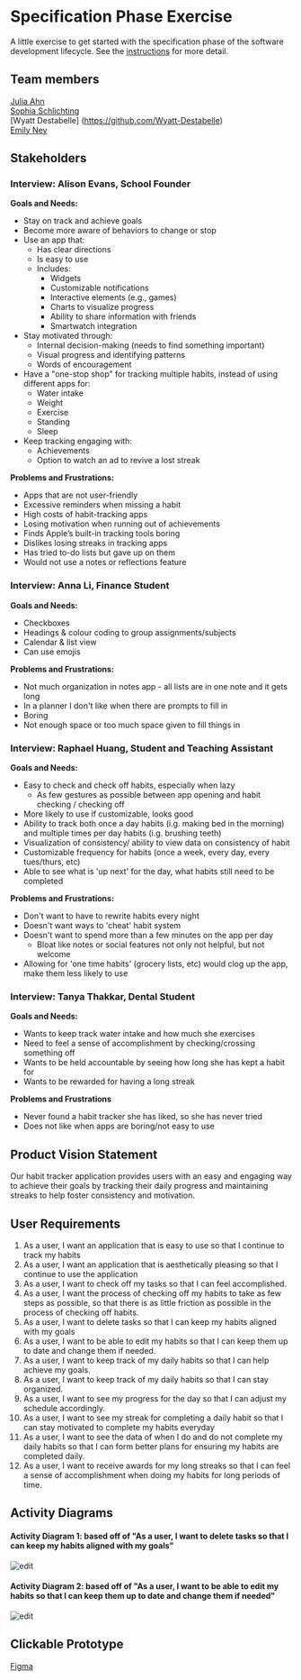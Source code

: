 # Specification Phase Exercise

A little exercise to get started with the specification phase of the software development lifecycle. See the [instructions](instructions.md) for more detail.

## Team members

[Julia Ahn](https://github.com/juliaahn)<br/>
[Sophia Schlichting](https://github.com/schlichtings)<br/>
[Wyatt Destabelle] (https://github.com/Wyatt-Destabelle)<br/>
[Emily Ney](https://github.com/EmilyNey)<br/>

## Stakeholders

### Interview: Alison Evans, School Founder

**Goals and Needs:**<br/>

- Stay on track and achieve goals
- Become more aware of behaviors to change or stop
- Use an app that:
  - Has clear directions
  - Is easy to use
  - Includes:
    - Widgets
    - Customizable notifications
    - Interactive elements (e.g., games)
    - Charts to visualize progress
    - Ability to share information with friends
    - Smartwatch integration
- Stay motivated through:
  - Internal decision-making (needs to find something important)
  - Visual progress and identifying patterns
  - Words of encouragement
- Have a "one-stop shop" for tracking multiple habits, instead of using different apps for:
  - Water intake
  - Weight
  - Exercise
  - Standing
  - Sleep
- Keep tracking engaging with:
  - Achievements
  - Option to watch an ad to revive a lost streak

**Problems and Frustrations:**<br/>

- Apps that are not user-friendly
- Excessive reminders when missing a habit
- High costs of habit-tracking apps
- Losing motivation when running out of achievements
- Finds Apple’s built-in tracking tools boring
- Dislikes losing streaks in tracking apps
- Has tried to-do lists but gave up on them
- Would not use a notes or reflections feature

### Interview: Anna Li, Finance Student

**Goals and Needs:**<br/>

- Checkboxes
- Headings & colour coding to group assignments/subjects
- Calendar & list view
- Can use emojis

**Problems and Frustrations:**<br/>

- Not much organization in notes app - all lists are in one note and it gets long
- In a planner I don't like when there are prompts to fill in
- Boring
- Not enough space or too much space given to fill things in

### Interview: Raphael Huang, Student and Teaching Assistant

**Goals and Needs:**<br/>

- Easy to check and check off habits, especially when lazy
  - As few gestures as possible between app opening and habit checking / checking off
- More likely to use if customizable, looks good
- Ability to track both once a day habits (i.g. making bed in the morning) and multiple times per day habits (i.g. brushing teeth)
- Visualization of consistency/ ability to view data on consistency of habit
- Customizable frequency for habits (once a week, every day, every tues/thurs, etc)
- Able to see what is 'up next' for the day, what habits still need to be completed

**Problems and Frustrations:**<br/>

- Don't want to have to rewrite habits every night
- Doesn't want ways to 'cheat' habit system
- Doesn't want to spend more than a few minutes on the app per day
  - Bloat like notes or social features not only not helpful, but not welcome
- Allowing for 'one time habits' (grocery lists, etc) would clog up the app, make them less likely to use

### Interview: Tanya Thakkar, Dental Student

**Goals and Needs:**<br/>

- Wants to keep track water intake and how much she exercises
- Need to feel a sense of accomplishment by checking/crossing something off
- Wants to be held accountable by seeing how long she has kept a habit for
- Wants to be rewarded for having a long streak

**Problems and Frustrations**<br/>

- Never found a habit tracker she has liked, so she has never tried
- Does not like when apps are boring/not easy to use

## Product Vision Statement

Our habit tracker application provides users with an easy and engaging way to achieve their goals by tracking their daily progress and maintaining streaks to help foster consistency and motivation.

## User Requirements

1. As a user, I want an application that is easy to use so that I continue to track my habits
2. As a user, I want an application that is aesthetically pleasing so that I continue to use the application
3. As a user, I want to check off my tasks so that I can feel accomplished.
4. As a user, I want the process of checking off my habits to take as few steps as possible, so that there is as little friction as possible in the process of checking off habits.
5. As a user, I want to delete tasks so that I can keep my habits aligned with my goals
6. As a user, I want to be able to edit my habits so that I can keep them up to date and change them if needed.
7. As a user, I want to keep track of my daily habits so that I can help achieve my goals.
8. As a user, I want to keep track of my daily habits so that I can stay organized.
9. As a user, I want to see my progress for the day so that I can adjust my schedule accordingly.
10. As a user, I want to see my streak for completing a daily habit so that I can stay motivated to complete my habits everyday
11. As a user, I want to see the data of when I do and do not complete my daily habits so that I can form better plans for ensuring my habits are completed daily. 
12. As a user, I want to receive awards for my long streaks so that I can feel a sense of accomplishment when doing my habits for long periods of time.

## Activity Diagrams

#### Activity Diagram 1: based off of "As a user, I want to delete tasks so that I can keep my habits aligned with my goals"

![edit](deleteDiagram.jpeg)

#### Activity Diagram 2: based off of "As a user, I want to be able to edit my habits so that I can keep them up to date and change them if needed"

![edit](editHabit.png)

## Clickable Prototype

[Figma](https://www.figma.com/design/H70Jf8Pc0ZHEpe3BMvZBvR/SJWE_Project1?node-id=0-1&t=yoExYij4sZ6LjhrM-1)
